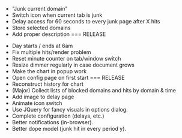  + "Junk current domain"
 + Switch icon when current tab is junk
 + Delay access for 60 seconds to every junk page after X hits
 + Store selected domains
 + Add proper description
 === RELEASE
 - Day starts / ends at 6am
 - Fix multiple hits/render problem
 - Reset minute counter on tab/window switch
 - Resize dimmer regularly in case document grows
 - Make the chart in popup work
 - Open config page on first start
 === RELEASE
 - Reconstruct history for chart
 - (Major) Collect lists of blocked domains and hits by domain & time
 - Add image to delay page
 - Animate icon switch
 - Use JQuery for fancy visuals in options dialog.
 - Complete configuration (delays, etc.)
 - Better notifications (in-browser).
 - Better dope model (junk hit in every period y).
